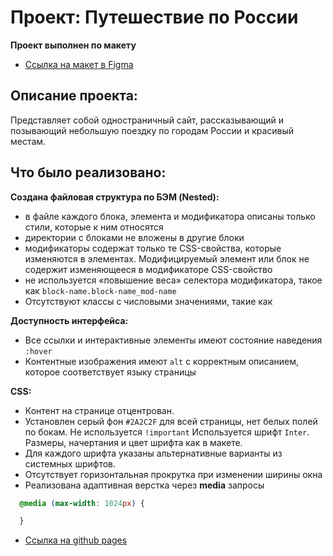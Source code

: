 # Проект: Путешествие по России

**Проект выполнен по макету**
* [Ссылка на макет в Figma](https://www.figma.com/file/5S2WSbEFL6awjVWJ0NWL8Q/Sprint-3_-Russia-_-desktop-mobile?node-id=28503%3A0)

## Описание проекта:
Представляет собой одностраничный сайт, рассказывающий и позывающий небольшую поездку по городам России и красивый местам.

## Что было реализовано:
**Создана файловая структура по БЭМ (Nested):**
  * в файле каждого блока, элемента и модификатора описаны только стили, которые к ним относятся
  * директории с блоками не вложены в другие блоки
  * модификаторы содержат только те CSS-свойства, которые изменяются в элементах. Модифицируемый
элемент или блок не содержит изменяющееся в модификаторе CSS-свойство
  * не используется «повышение веса» селектора модификатора, такое как ```block-name.block-name_mod-name```
  * Отсутствуют классы с числовыми значениями, такие как <div class="block__first block__1">

**Доступность интерфейса:**
* Все ссылки и интерактивные элементы имеют состояние наведения ```:hover```
* Контентные изображения имеют ```alt``` с корректным описанием, которое соответствует языку страницы

**CSS:**
* Контент на странице отцентрован.
* Установлен серый фон ```#2A2C2F``` для всей страницы, нет белых полей по бокам.
Не используется ```!important```
Используется шрифт ```Inter```. Размеры, начертания и цвет шрифта как в макете.
* Для каждого шрифта указаны альтернативные варианты из системных шрифтов.
* Отсутствует горизонтальная прокрутка при изменении ширины окна
* Реализована адаптивная верстка через **media** запросы
``` css
  @media (max-width: 1024px) {

  }
```
* [Ссылка на github pages](https://dimetio.github.io/PR2/)
